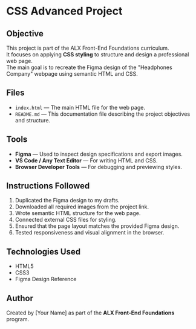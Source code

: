 # CSS Advanced Project

## Objective
This project is part of the ALX Front-End Foundations curriculum.  
It focuses on applying **CSS styling** to structure and design a professional web page.  
The main goal is to recreate the Figma design of the "Headphones Company" webpage using semantic HTML and CSS.

## Files
- `index.html` — The main HTML file for the web page.
- `README.md` — This documentation file describing the project objectives and structure.

## Tools
- **Figma** — Used to inspect design specifications and export images.
- **VS Code / Any Text Editor** — For writing HTML and CSS.
- **Browser Developer Tools** — For debugging and previewing styles.

## Instructions Followed
1. Duplicated the Figma design to my drafts.
2. Downloaded all required images from the project link.
3. Wrote semantic HTML structure for the web page.
4. Connected external CSS files for styling.
5. Ensured that the page layout matches the provided Figma design.
6. Tested responsiveness and visual alignment in the browser.

## Technologies Used
- HTML5
- CSS3
- Figma Design Reference

## Author
Created by [Your Name] as part of the **ALX Front-End Foundations** program.
